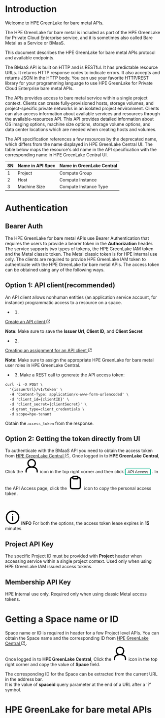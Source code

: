  
# Introduction
Welcome to HPE GreenLake for bare metal APIs. 

The HPE GreenLake for bare metal is included as part of the HPE GreenLake for Private Cloud
Enterprise service, and it is sometimes also called Bare Metal as a Service or BMaaS.

This document describes the HPE GreenLake for bare metal APIs protocol and available endpoints.

The BMaaS API is built on HTTP and is RESTful. It has predictable resource URLs. It returns HTTP 
response codes to indicate errors. It also accepts and returns JSON in the HTTP body. You can 
use your favorite HTTP/REST library for your programming language to use HPE GreenLake for Private 
Cloud Enterprise bare metal APIs.

The APIs provides access to bare metal service within a single project context. Clients can create 
fully-provisioned hosts, storage volumes, and project-specific private networks in an isolated 
project environment. Clients can also access information about available services and resources 
through the available-resources API. This API provides detailed information about OS imaging options, 
machine size options, storage volume options, and data center locations which are needed when creating 
hosts and volumes.

The API specification references a few resources by the deprecated name, which differs from the name 
displayed in HPE GreenLake Central UI. The table below maps the resource's old name in the API 
specification with the corresponding name in HPE GreenLake Central UI.

| **SN** | **Name in API Spec** | **Name in GreenLake Central** |
|--------|----------------------|-------------------------------|
| 1      | Project              | Compute Group                 |
| 2      | Host                 | Compute Instance              |
| 3      | Machine Size         | Compute Instance Type         |


# Authentication

## Bearer Auth

The HPE GreenLake for bare metal APIs use Bearer Authentication that requires the users to provide 
a bearer token in the **Authorization** header. The service supports two types of tokens, the HPE 
GreenLake IAM token and the Metal classic token. The Metal classic token is for HPE internal use only.
The clients are required to provide HPE GreenLake IAM token to authenticate with the HPE GreenLake 
for bare metal APIs. The access token can be obtained using any of the following ways.

<h2>Option 1: API client(recommended)</h2>

An API client allows nonhuman entities (an application service account, for instance) programmatic access to a resource on a space.

  + 1.
<a
    href="https://support.hpe.com/hpesc/public/docDisplay?docId=a00092451en_us&page=greenlakecentral-create-api-client.html"
    target="_blank">
    Create an API client
    <img src="https://raw.githubusercontent.com/grommet/grommet-icons/stable/img/share.svg"
    height="12">
</a>

**Note:** Make sure to save the **Issuer Url**, **Client ID**, and **Client Secret**

  + 2.
<a
    href="https://support.hpe.com/hpesc/public/docDisplay?docId=a00092451en_us&page=GUID-1CEA233B-C4B0-41B7-9A25-7A36D9FC0312.html"
    target="_blank">
    Creating an assignment for an API client
    <img src="https://raw.githubusercontent.com/grommet/grommet-icons/stable/img/share.svg"
    height="12">
</a>

**Note:** Make sure to assign the appropriate HPE GreenLake for bare metal user roles in HPE GreenLake Central.

  + 3. Make a REST call to generate the API access token:

```
curl -i -X POST \
  '{issuerUrl}/v1/token' \
  -H 'Content-Type: application/x-www-form-urlencoded' \
  -d 'client_id={clientID}' \
  -d 'client_secret={clientSecret}' \
  -d grant_type=client_credentials \
  -d scope=hpe-tenant
```
Obtain the `access_token` from the response.

<h2>Option 2: Getting the token directly from UI</h2>

To authenticate with the BMaaS API you need to obtain the access token from
<a
    href="https://client.greenlake.hpe.com"
    target="_blank">
    HPE GreenLake Central
    <img src="https://raw.githubusercontent.com/grommet/grommet-icons/stable/img/share.svg"
    height="12">
</a>.
Once logged in to **HPE GreenLake Central**,
Click the
<img src="https://raw.githubusercontent.com/grommet/grommet-icons/stable/img/user.svg">
icon in the top right corner and then click
<input
    type="button"
    value="API Access"
    style="color: #000;
        background-color: #fff;
        border: 2px solid #00b388;
        border-radius: 4px;"/>
. In the API Access page, click the
<img src="https://raw.githubusercontent.com/grommet/grommet-icons/stable/img/clipboard.svg">
icon to copy the personal access token.

<br>

<img src="https://raw.githubusercontent.com/grommet/grommet-icons/stable/img/circle-information.svg"> **INFO**
For both the options, the access token lease expires in **15** minutes.

## Project API Key
The specific Project ID must be provided with **Project** header when accessing service within a single project context.
Used only when using HPE GreenLake IAM issued access tokens.

## Membership API Key
HPE Internal use only. Required only when using classic Metal access tokens.

# Getting a Space name or ID
Space name or ID is required in header for a few Project level APIs. You can obtain the Space name and the corresponding ID from 
<a
    href="https://client.greenlake.hpe.com"
    target="_blank">
    HPE GreenLake Central
    <img src="https://raw.githubusercontent.com/grommet/grommet-icons/stable/img/share.svg"
    height="12">
</a>.   
Once logged in to **HPE GreenLake Central**,
Click the
<img src="https://raw.githubusercontent.com/grommet/grommet-icons/stable/img/user.svg">
icon in the top right corner and copy the value of **Space** field.  

The corresponding ID for the Space can be extracted from the current URL in the address bar.  
It is the value of **spaceid** query parameter at the end of a URL after a '?' symbol.

# HPE GreenLake for bare metal APIs

